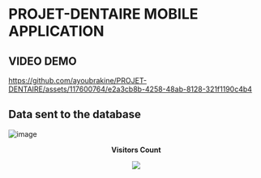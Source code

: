 # PROJET-DENTAIRE MOBILE APPLICATION


## VIDEO DEMO

https://github.com/ayoubrakine/PROJET-DENTAIRE/assets/117600764/e2a3cb8b-4258-48ab-8128-321f1190c4b4


## Data sent to the database

![image](https://github.com/ayoubrakine/PROJET-DENTAIRE/assets/117600764/dd8e2e18-fbe4-4d3b-8dcb-44676013605e)



<div align="center">
 <b style = {font-weight: 600}>Visitors Count</b>

<p align="center"><img align="center" src="https://profile-counter.glitch.me/{ayoubrakine}/count.svg" /></p> 
<br>
</div>
